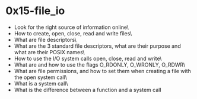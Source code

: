 # 0x15-file_io
* Look for the right source of information online\
* How to create, open, close, read and write files\
* What are file descriptors\
* What are the 3 standard file descriptors, what are their purpose and what are their POSIX names\
* How to use the I/O system calls open, close, read and write\
* What are and how to use the flags O_RDONLY, O_WRONLY, O_RDWR\
* What are file permissions, and how to set them when creating a file with the open system call\
* What is a system call\
* What is the difference between a function and a system call

